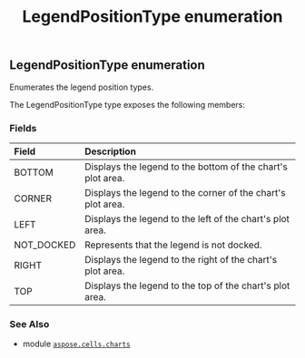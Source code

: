 ﻿---
title: LegendPositionType enumeration
second_title: Aspose.Cells for Python via .NET API References
description: 
type: docs
weight: 540
url: /aspose.cells.charts/legendpositiontype/
is_root: false
---

## LegendPositionType enumeration

Enumerates the legend position types.



The LegendPositionType type exposes the following members:

### Fields
| Field | Description |
| :- | :- |
| BOTTOM | Displays the legend to the bottom of the chart's plot area. |
| CORNER | Displays the legend to the corner of the chart's plot area. |
| LEFT | Displays the legend to the left of the chart's plot area. |
| NOT_DOCKED | Represents that the legend is not docked. |
| RIGHT | Displays the legend to the right of the chart's plot area. |
| TOP | Displays the legend to the top of the chart's plot area. |



### See Also
* module [`aspose.cells.charts`](..)
